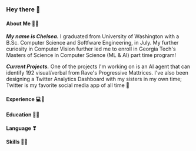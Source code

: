 ### Hey there 👋

#### About Me 🥰🎀

***My name is Chelsea.*** I graduated from University of Washington with a B.Sc. Computer Science and Softfware Engineering, in July. My further curiosity in Computer Vision  further led me to enroll in Georgia Tech's Masters of Science in Computer Science (ML & AI) part time program! 

***Current Projects.*** One of the projects I'm working on is an AI agent that can identify 192 visual/verbal from Rave's Progressive Mattrices. I've also been designing a Twitter Analytics Dashboard with my sisters in my own time; Twitter is my favorite social media app of all time 👀

#### Experience 💻📍

#### Education 👩‍🎓

#### Language ❣

#### Skills 🐱‍💻

